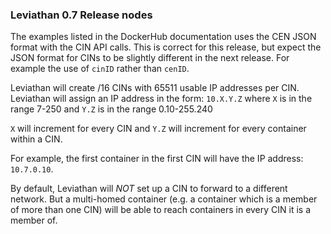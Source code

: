 ### Leviathan 0.7 Release nodes
The examples listed in the DockerHub documentation uses the CEN JSON format with the CIN API calls.  This is correct for this release, but expect the JSON format for CINs to be slightly different in the next release. For example the use of ```cinID``` rather than ```cenID```.

Leviathan will create /16 CINs with 65511 usable IP addresses per CIN.  Leviathan will assign an IP address in the form: ```10.X.Y.Z``` where ```X``` is in the range 7-250 and ```Y.Z```  is in the range 0.10-255.240

```X``` will increment for every CIN and ```Y.Z``` will increment for every container within a CIN.  

For example, the first container in the first CIN will have the IP address: ```10.7.0.10```.

By default, Leviathan will *NOT* set up a CIN to forward to a different network.  But a multi-homed container (e.g. a container which is a member of more than one CIN) will be able to reach containers in every CIN it is a member of.
